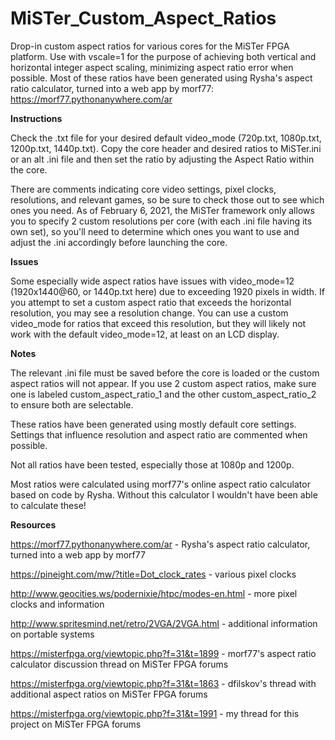 # MiSTer_Custom_Aspect_Ratios
Drop-in custom aspect ratios for various cores for the MiSTer FPGA platform. Use with vscale=1 for the purpose of achieving both vertical and horizontal integer aspect scaling, minimizing aspect ratio error when possible. Most of these ratios have been generated using Rysha's aspect ratio calculator, turned into a web app by morf77: https://morf77.pythonanywhere.com/ar

**Instructions**

Check the .txt file for your desired default video_mode (720p.txt, 1080p.txt, 1200p.txt, 1440p.txt). Copy the core header and desired ratios to MiSTer.ini or an alt .ini file and then set the ratio by adjusting the Aspect Ratio within the core.

There are comments indicating core video settings, pixel clocks, resolutions, and relevant games, so be sure to check those out to see which ones you need. As of February 6, 2021, the MiSTer framework only allows you to specify 2 custom resolutions per core (with each .ini file having its own set), so you'll need to determine which ones you want to use and adjust the .ini accordingly before launching the core. 

**Issues**

Some especially wide aspect ratios have issues with video_mode=12 (1920x1440@60, or 1440p.txt here) due to exceeding 1920 pixels in width. If you attempt to set a custom aspect ratio that exceeds the horizontal resolution, you may see a resolution change. You can use a custom video_mode for ratios that exceed this resolution, but they will likely not work with the default video_mode=12, at least on an LCD display. 

**Notes**

The relevant .ini file must be saved before the core is loaded or the custom aspect ratios will not appear. If you use 2 custom aspect ratios, make sure one is labeled custom_aspect_ratio_1 and the other custom_aspect_ratio_2 to ensure both are selectable.

These ratios have been generated using mostly default core settings. Settings that influence resolution and aspect ratio are commented when possible.

Not all ratios have been tested, especially those at 1080p and 1200p.

Most ratios were calculated using morf77's online aspect ratio calculator based on code by Rysha. Without this calculator I wouldn't have been able to calculate these!

**Resources**

https://morf77.pythonanywhere.com/ar - Rysha's aspect ratio calculator, turned into a web app by morf77

https://pineight.com/mw/?title=Dot_clock_rates - various pixel clocks

http://www.geocities.ws/podernixie/htpc/modes-en.html - more pixel clocks and information

http://www.spritesmind.net/retro/2VGA/2VGA.html - additional information on portable systems

https://misterfpga.org/viewtopic.php?f=31&t=1899 - morf77's aspect ratio calculator discussion thread on MiSTer FPGA forums

https://misterfpga.org/viewtopic.php?f=31&t=1863 - dfilskov's thread with additional aspect ratios on MiSTer FPGA forums

https://misterfpga.org/viewtopic.php?f=31&t=1991 - my thread for this project on MiSTer FPGA forums
